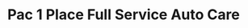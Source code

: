 ---
title: "Pac 1 Place Full Service Auto Care"
url: /federal-way/pac-1-place-full-service-auto-care/
shop: car repair
---